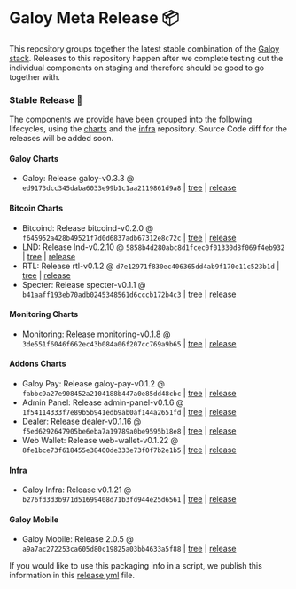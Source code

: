 # Galoy Meta Release 📦

This repository groups together the latest stable combination of the [Galoy stack](https://github.com/GaloyMoney/awesome-galoy#tech-components). 
Releases to this repository happen after we complete testing out the individual components on staging and therefore should be good to go together with.

### Stable Release 🎉

The components we provide have been grouped into the following lifecycles, using the [charts](https://github.com/GaloyMoney/charts) and the [infra](https://github.com/GaloyMoney/galoy-infra) repository. 
Source Code diff for the releases will be added soon.

#### Galoy Charts
- Galoy: Release galoy-v0.3.3 @ `ed9173dcc345daba6033e99b1c1aa2119861d9a8` | [tree](https://github.com/GaloyMoney/charts/tree/ed9173dcc345daba6033e99b1c1aa2119861d9a8/charts/galoy) | [release](https://github.com/GaloyMoney/charts/releases/tag/galoy-v0.3.3)

#### Bitcoin Charts
- Bitcoind: Release bitcoind-v0.2.0 @ `f645952a428b49521f7d0d6837adb67312e8c72c` | [tree](https://github.com/GaloyMoney/charts/tree/f645952a428b49521f7d0d6837adb67312e8c72c/charts/bitcoind) | [release](https://github.com/GaloyMoney/charts/releases/tag/bitcoind-v0.2.0)
- LND: Release lnd-v0.2.10 @ `5858b4d280abc8d1fcec0f01330d8f069f4eb932` | [tree](https://github.com/GaloyMoney/charts/tree/5858b4d280abc8d1fcec0f01330d8f069f4eb932/charts/lnd) | [release](https://github.com/GaloyMoney/charts/releases/tag/lnd-v0.2.10)
- RTL: Release rtl-v0.1.2 @ `d7e12971f830ec406365dd4ab9f170e11c523b1d` | [tree](https://github.com/GaloyMoney/charts/tree/d7e12971f830ec406365dd4ab9f170e11c523b1d/charts/rtl) | [release](https://github.com/GaloyMoney/charts/releases/tag/rtl-v0.1.2)
- Specter: Release specter-v0.1.1 @ `b41aaff193eb70adb0245348561d6cccb172b4c3` | [tree](https://github.com/GaloyMoney/charts/tree/b41aaff193eb70adb0245348561d6cccb172b4c3/charts/specter) | [release](https://github.com/GaloyMoney/charts/releases/tag/specter-v0.1.1)

#### Monitoring Charts
- Monitoring: Release monitoring-v0.1.8 @ `3de551f6046f662ec43b084a06f207cc769a9b65` | [tree](https://github.com/GaloyMoney/charts/tree/3de551f6046f662ec43b084a06f207cc769a9b65/charts/monitoring) | [release](https://github.com/GaloyMoney/charts/releases/tag/monitoring-v0.1.8)

#### Addons Charts
- Galoy Pay: Release galoy-pay-v0.1.2 @ `fabbc9a27e908452a2104188b447a0e85dd48cbc` | [tree](https://github.com/GaloyMoney/charts/tree/fabbc9a27e908452a2104188b447a0e85dd48cbc/charts/galoy-pay) | [release](https://github.com/GaloyMoney/charts/releases/tag/galoy-pay-v0.1.2)
- Admin Panel: Release admin-panel-v0.1.6 @ `1f54114333f7e89b5b941edb9ab0af144a2651fd` | [tree](https://github.com/GaloyMoney/charts/tree/1f54114333f7e89b5b941edb9ab0af144a2651fd/charts/admin-panel) | [release](https://github.com/GaloyMoney/charts/releases/tag/admin-panel-v0.1.6)
- Dealer: Release dealer-v0.1.16 @ `f5ed6292647905be6eba7a19789a0be9595b18e8` | [tree](https://github.com/GaloyMoney/charts/tree/f5ed6292647905be6eba7a19789a0be9595b18e8/charts/dealer) | [release](https://github.com/GaloyMoney/charts/releases/tag/dealer-v0.1.16)
- Web Wallet: Release web-wallet-v0.1.22 @ `8fe1bce73f618455e38400de333e73f0f7b2e1b5` | [tree](https://github.com/GaloyMoney/charts/tree/8fe1bce73f618455e38400de333e73f0f7b2e1b5/charts/web_wallet) | [release](https://github.com/GaloyMoney/charts/releases/tag/web-wallet-v0.1.22)

#### Infra

- Galoy Infra: Release v0.1.21 @ `b276fd3d3b971d51699408d71b3fd944e25d6561` | [tree](https://github.com/GaloyMoney/galoy-infra/tree/b276fd3d3b971d51699408d71b3fd944e25d6561) | [release](https://github.com/GaloyMoney/galoy-infra/releases/tag/v0.1.21)

#### Galoy Mobile

- Galoy Mobile: Release 2.0.5 @ `a9a7ac272253ca605d80c19825a03bb4633a5f88` | [tree](https://github.com/GaloyMoney/galoy-mobile/tree/a9a7ac272253ca605d80c19825a03bb4633a5f88) | [release](https://github.com/GaloyMoney/galoy-mobile/releases/tag/2.0.5)

If you would like to use this packaging info in a script, we publish this information in this [release.yml](./release.yml) file.
